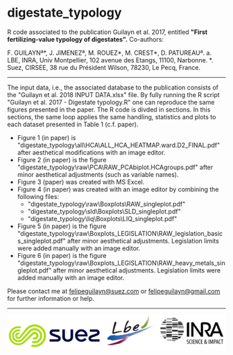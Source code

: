 # digestate_typology
R code associated to the publication Guilayn et al. 2017, entitled 
**"First  fertilizing-value typology of digestates".**
Co-authors:

F. GUILAYN&ordf;&#42;, J. JIMENEZ&ordf;, M. ROUEZ&#42;, M. CREST&#42;, D. PATUREAU&ordf;.
a. LBE, INRA, Univ Montpellier, 102 avenue des Etangs, 11100, Narbonne.
*. Suez, CIRSEE, 38 rue du Président Wilson, 78230, Le Pecq, France.

------------



The input data, i.e., the associated database to the publication consists of the "Guilayn et al. 2018 INPUT DATA.xlsx" file.
By fully running the R script "Guilayn et al. 2017 - Digestate typology.R" one can reproduce the same figures presented in the paper. The R code is divded in sections. In this sections, the same loop applies the same handling, statistics and plots to each dataset presented in Table 1 (c.f. paper).

- Figure 1 (in paper) is "digestate_typology\all\HCA\ALL_HCA_HEATMAP.ward.D2_FINAL.pdf" after aesthetical modifications with an image editor.
- Figure 2 (in paper) is the figure "digestate_typology\raw\PCA\RAW_PCAbiplot.HCAgroups.pdf" after minor aesthetical adjustments (such as variable names).
- Figure 3 (paper) was created with MS Excel.
- Figure 4 (in paper) was created with an image editor by combining the following files: 
	- "digestate_typology\raw\Boxplots\RAW_singleplot.pdf"
	- "digestate_typology\sld\Boxplots\SLD_singleplot.pdf"
	- "digestate_typology\liq\Boxplots\LIQ_singleplot.pdf"
- Figure 5 (in paper) is the figure "digestate_typology\raw\Boxplots_LEGISLATION\RAW_legislation_basics_singleplot.pdf" after minor aesthetical adjustments. Legislation limits were added manually with an image editor.
- Figure 6 (in paper) is the figure "digestate_typology\raw\Boxplots_LEGISLATION\RAW_heavy_metals_singleplot.pdf" after minor aesthetical adjustments. Legislation limits were added manually with an image editor.

Please contact me at felipeguilayn@suez.com or felipeguilayn@gmail.com for further information or help.

------------
![](https://github.com/guilayn/digestate_typology/blob/master/logos.PNG)
